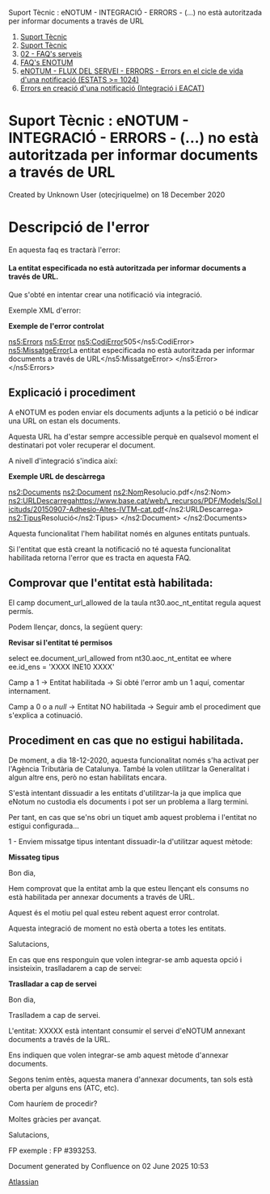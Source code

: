 Suport Tècnic : eNOTUM - INTEGRACIÓ - ERRORS - (...) no està autoritzada per informar documents a través de URL  

1.  [Suport Tècnic](index.md)
2.  [Suport Tècnic](13893782.md)
3.  [02 - FAQ's serveis](26313393.md)
4.  [FAQ's ENOTUM](28705561.md)
5.  [eNOTUM - FLUX DEL SERVEI - ERRORS - Errors en el cicle de vida d'una notificació (ESTATS >= 1024)](36340658.md)
6.  [Errors en creació d'una notificació (Integració i EACAT)](36341306.md)

Suport Tècnic : eNOTUM - INTEGRACIÓ - ERRORS - (...) no està autoritzada per informar documents a través de URL
===============================================================================================================

Created by Unknown User (otecjriquelme) on 18 December 2020

Descripció de l'error
=====================

En aquesta faq es tractarà l'error:

#### La entitat especificada no està autoritzada per informar documents a través de URL.

Que s'obté en intentar crear una notificació via integració.

Exemple XML d'error:

**Exemple de l'error controlat**

<ns5:Errors>     <ns5:Error>
           <ns5:CodiError>505</ns5:CodiError>
           <ns5:MissatgeError>La entitat especificada no està autoritzada per informar documents a través de URL</ns5:MissatgeError>
     </ns5:Error>
</ns5:Errors>

Explicació i procediment
------------------------

A eNOTUM es poden enviar els documents adjunts a la petició o bé indicar una URL on estan els documents.

Aquesta URL ha d'estar sempre accessible perquè en qualsevol moment el destinatari pot voler recuperar el document.

A nivell d'integració s'indica així:

**Exemple URL de descàrrega**

<ns2:Documents>
	<ns2:Document>
		<ns2:Nom>Resolucio.pdf</ns2:Nom>
		<ns2:URLDescarrega>https://www.base.cat/web/\_recursos/PDF/Models/Sol.licituds/20150907-Adhesio-Altes-IVTM-cat.pdf</ns2:URLDescarrega>
		<ns2:Tipus>Resolució</ns2:Tipus>
	</ns2:Document>
</ns2:Documents>

Aquesta funcionalitat l'hem habilitat només en algunes entitats puntuals.

Si l'entitat que està creant la notificació no té aquesta funcionalitat habilitada retorna l'error que es tracta en aquesta FAQ.

Comprovar que l'entitat està habilitada:
----------------------------------------

El camp document\_url\_allowed de la taula nt30.aoc\_nt\_entitat regula aquest permís.

Podem llençar, doncs, la següent query:

**Revisar si l'entitat té permisos**

select ee.document\_url\_allowed 
from nt30.aoc\_nt\_entitat ee
where ee.id\_ens = 'XXXX INE10 XXXX'

Camp a 1 → Entitat habilitada → Si obté l'error amb un 1 aquí, comentar internament.

Camp a 0 o a _null_ → Entitat NO habilitada → Seguir amb el procediment que s'explica a cotinuació.

Procediment en cas que no estigui habilitada.
---------------------------------------------

De moment, a dia 18-12-2020, aquesta funcionalitat només s'ha activat per l'Agència Tributària de Catalunya. També la volen utilitzar la Generalitat i algun altre ens, però no estan habilitats encara.

S'està intentant dissuadir a les entitats d'utilitzar-la ja que implica que eNotum no custodia els documents i pot ser un problema a llarg termini.

Per tant, en cas que se'ns obri un tiquet amb aquest problema i l'entitat no estigui configurada...

1 - Enviem missatge tipus intentant dissuadir-la d'utilitzar aquest mètode:

**Missateg tipus**

Bon dia,

Hem comprovat que la entitat amb la que esteu llençant els consums no està habilitada per annexar documents a través de URL.

Aquest és el motiu pel qual esteu rebent aquest error controlat.

Aquesta integració de moment no està oberta a totes les entitats.

Salutacions,

  

En cas que ens responguin que volen integrar-se amb aquesta opció i insisteixin, traslladarem a cap de servei:

**Traslladar a cap de servei**

Bon dia,

Traslladem a cap de servei.

L'entitat: XXXXX està intentant consumir el servei d'eNOTUM annexant documents a través de la URL.

Ens indiquen que volen integrar-se amb aquest mètode d'annexar documents.

Segons tenim entès, aquesta manera d'annexar documents, tan sols està oberta per alguns ens (ATC, etc).

Com hauríem de procedir?

Moltes gràcies per avançat.

Salutacions,

  

FP exemple : FP #393253.

  

  

  

  

  

Document generated by Confluence on 02 June 2025 10:53

[Atlassian](http://www.atlassian.com/)